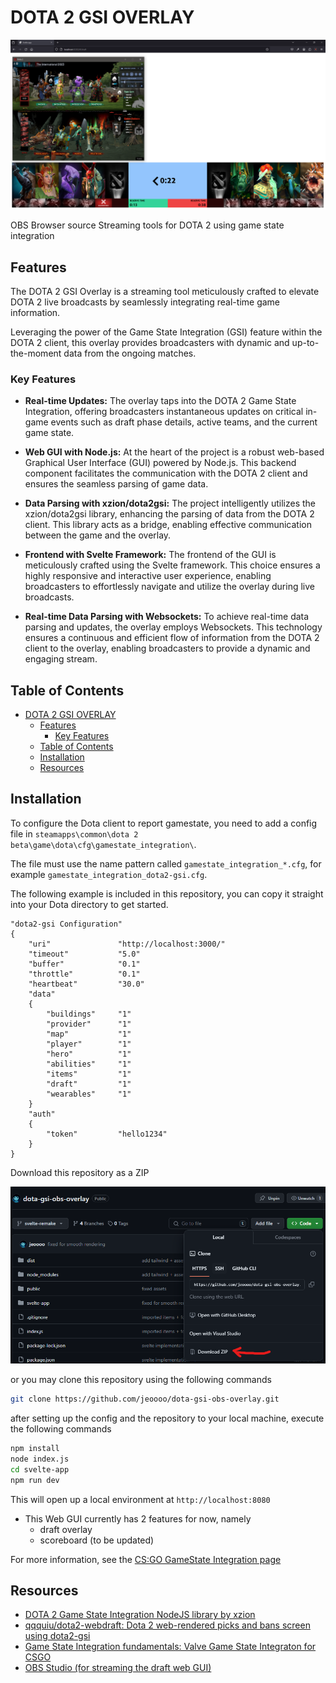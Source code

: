 # DOTA 2 GSI OVERLAY 


![DOTA 2 GSI OVERLAY](image.png)

OBS Browser source Streaming tools for DOTA 2 using game state integration

## Features

The DOTA 2 GSI Overlay is a streaming tool meticulously crafted to elevate DOTA 2 live broadcasts by seamlessly integrating real-time game information. 

Leveraging the power of the Game State Integration (GSI) feature within the DOTA 2 client, this overlay provides broadcasters with dynamic and up-to-the-moment data from the ongoing matches.

### Key Features
- **Real-time Updates:** The overlay taps into the DOTA 2 Game State Integration, offering broadcasters instantaneous updates on critical in-game events such as draft phase details, active teams, and the current game state.

- **Web GUI with Node.js:** At the heart of the project is a robust web-based Graphical User Interface (GUI) powered by Node.js. This backend component facilitates the communication with the DOTA 2 client and ensures the seamless parsing of game data.

- **Data Parsing with xzion/dota2gsi:** The project intelligently utilizes the xzion/dota2gsi library, enhancing the parsing of data from the DOTA 2 client. This library acts as a bridge, enabling effective communication between the game and the overlay.

- **Frontend with Svelte Framework:** The frontend of the GUI is meticulously crafted using the Svelte framework. This choice ensures a highly responsive and interactive user experience, enabling broadcasters to effortlessly navigate and utilize the overlay during live broadcasts.

- **Real-time Data Parsing with Websockets:** To achieve real-time data parsing and updates, the overlay employs Websockets. This technology ensures a continuous and efficient flow of information from the DOTA 2 client to the overlay, enabling broadcasters to provide a dynamic and engaging stream.

## Table of Contents

- [DOTA 2 GSI OVERLAY](#dota-2-gsi-overlay)
  - [Features](#features)
    - [Key Features](#key-features)
  - [Table of Contents](#table-of-contents)
  - [Installation](#installation)
  - [Resources](#resources)

## Installation

To configure the Dota client to report gamestate, you need to add a config file in `steamapps\common\dota 2 beta\game\dota\cfg\gamestate_integration\`. 

The file must use the name pattern called `gamestate_integration_*.cfg`, for example `gamestate_integration_dota2-gsi.cfg`.

The following example is included in this repository, you can copy it straight into your Dota directory to get started.

```
"dota2-gsi Configuration"
{
    "uri"               "http://localhost:3000/"
    "timeout"           "5.0"
    "buffer"            "0.1"
    "throttle"          "0.1"
    "heartbeat"         "30.0"
    "data"
    {
        "buildings"     "1"
        "provider"      "1"
        "map"           "1"
        "player"        "1"
        "hero"          "1"
        "abilities"     "1"
        "items"         "1"
        "draft"         "1"
        "wearables"     "1"
    }
    "auth"
    {
        "token"         "hello1234"
    }
}
```

Download this repository as a ZIP

![Alt text](image-1.png)

or you may clone this repository using the following commands

```bash
git clone https://github.com/jeoooo/dota-gsi-obs-overlay.git
```

after setting up the config and the repository to your local machine, execute the following commands

```bash
npm install
node index.js
cd svelte-app
npm run dev

```

This will open up a local environment at `http://localhost:8080`

- This Web GUI currently has 2 features for now, namely
  - draft overlay
  - scoreboard (to be updated)

For more information, see the [CS:GO GameState Integration page](https://developer.valvesoftware.com/wiki/Counter-Strike:_Global_Offensive_Game_State_Integration)

## Resources

- [DOTA 2 Game State Integration NodeJS library by xzion](https://github.com/xzion/dota2-gsi)
- [qqquiu/dota2-webdraft: Dota 2 web-rendered picks and bans screen using dota2-gsi](https://github.com/qqquiu/dota2-webdraft)
- [Game State Integration fundamentals: Valve Game State Integraton for CSGO](https://developer.valvesoftware.com/wiki/Counter-Strike:_Global_Offensive_Game_State_Integration)
- [OBS Studio (for streaming the draft web GUI)](link_to_obs_studio)

